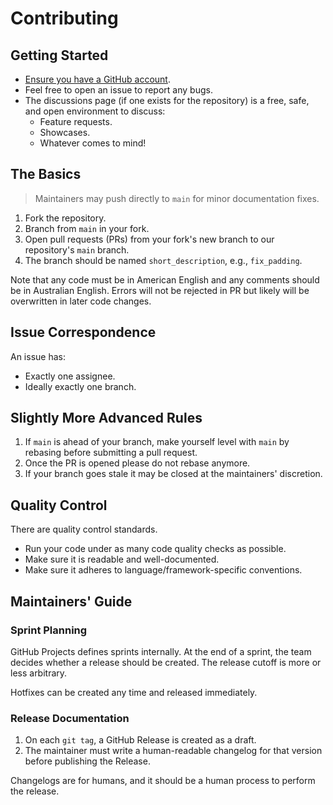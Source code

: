 # Contributing

## Getting Started

- [Ensure you have a GitHub account][join].
- Feel free to open an issue to report any bugs.
- The discussions page (if one exists for the repository) is a free, safe, and open environment to
  discuss:
  - Feature requests.
  - Showcases.
  - Whatever comes to mind!

## The Basics

> Maintainers may push directly to `main` for minor documentation fixes.

1. Fork the repository.
2. Branch from `main` in your fork.
3. Open pull requests (PRs) from your fork's new branch to our repository's `main` branch.
4. The branch should be named `short_description`, e.g., `fix_padding`.

Note that any code must be in American English and any comments should be in Australian English.
Errors will not be rejected in PR but likely will be overwritten in later code changes.

## Issue Correspondence

An issue has:

- Exactly one assignee.
- Ideally exactly one branch.

## Slightly More Advanced Rules

1. If `main` is ahead of your branch, make yourself level with `main` by rebasing before submitting
   a pull request.
2. Once the PR is opened please do not rebase anymore.
3. If your branch goes stale it may be closed at the maintainers' discretion.

## Quality Control

There are quality control standards.

- Run your code under as many code quality checks as possible.
- Make sure it is readable and well-documented.
- Make sure it adheres to language/framework-specific conventions.

## Maintainers' Guide

### Sprint Planning

GitHub Projects defines sprints internally. At the end of a sprint, the team decides whether a
release should be created. The release cutoff is more or less arbitrary.

Hotfixes can be created any time and released immediately.

### Release Documentation

1. On each `git tag`, a GitHub Release is created as a draft.
2. The maintainer must write a human-readable changelog for that version before publishing the
   Release.

Changelogs are for humans, and it should be a human process to perform the release.

[join]: https://github.com/join
